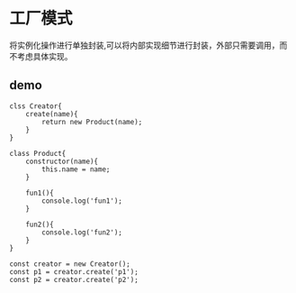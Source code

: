 # 工厂模式

将实例化操作进行单独封装,可以将内部实现细节进行封装，外部只需要调用，而不考虑具体实现。

## demo

```language=javascript
clss Creator{
    create(name){
        return new Product(name);
    }
}

class Product{
    constructor(name){
        this.name = name;
    }

    fun1(){
        console.log('fun1');
    }

    fun2(){
        console.log('fun2');
    }
}

const creator = new Creator();
const p1 = creator.create('p1');
const p2 = creator.create('p2');
```
